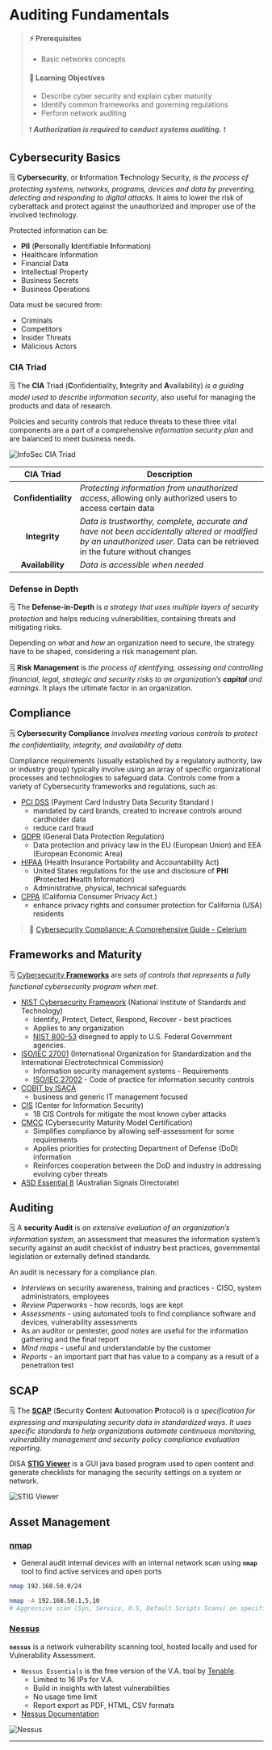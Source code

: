 # Auditing Fundamentals

> #### ⚡ Prerequisites
>
> * Basic networks concepts
>
> #### 📕 Learning Objectives
>
> * Describe cyber security and explain cyber maturity
> * Identify common frameworks and governing regulations
> * Perform network auditing
>
> ❗ _**Authorization is required to conduct systems auditing.**_ ❗

## Cybersecurity Basics

🗒️ **Cybersecurity**, or **I**nformation **T**echnology Security, *is the process of protecting systems, networks, programs, devices and data by preventing, detecting and responding to digital attacks*. It aims to lower the risk of cyberattack and protect against the unauthorized and improper use of the involved technology.

Protected information can be:

- **PII** (**P**ersonally **I**dentifiable **I**nformation)
- Healthcare Information
- Financial Data
- Intellectual Property
- Business Secrets
- Business Operations

Data must be secured from:

- Criminals
- Competitors
- Insider Threats
- Malicious Actors

### CIA Triad

🗒️ The **CIA** Triad (**C**onfidentiality, **I**ntegrity and **A**vailability) *is a guiding model used to describe information security*, also useful for managing the products and data of research.

Policies and security controls that reduce threats to these three vital components are a part of a comprehensive *information security plan* and are balanced to meet business needs.

![InfoSec CIA Triad](assessment-methodologiesassets/CIA-TRIAD.png)

|      CIA Triad      | Description                                                  |
| :-----------------: | ------------------------------------------------------------ |
| **Confidentiality** | *Protecting information from unauthorized access*, allowing only authorized users to access certain data |
|    **Integrity**    | *Data is trustworthy, complete, accurate and have not been accidentally altered or modified by an unauthorized user*. Data can be retrieved in the future without changes |
|  **Availability**   | *Data is accessible when needed*                             |

### Defense in Depth

🗒️ The **Defense-in-Depth** is *a strategy that uses multiple layers of security protection* and helps reducing vulnerabilities, containing threats and mitigating risks.

Depending on *what* and *how* an organization need to secure, the strategy have to be shaped, considering a risk management plan.

🗒️ **Risk Management** is *the process of identifying, assessing and controlling financial, legal, strategic and security risks to an organization’s **capital** and earnings*. It plays the ultimate factor in an organization.

## Compliance

🗒️ **Cybersecurity Compliance** *involves meeting various controls to protect the confidentiality, integrity, and availability of data*.

Compliance requirements (usually established by a regulatory authority, law or industry group) typically involve using an array of specific organizational processes and technologies to safeguard data. Controls come from a variety of Cybersecurity frameworks and regulations, such as:

- [PCI DSS](https://www.pcisecuritystandards.org/) (Payment Card Industry Data Security Standard )
  - mandated by card brands, created to increase controls around cardholder data
  - reduce card fraud
- [GDPR](https://gdpr.eu/) (General Data Protection Regulation)
  - Data protection and privacy law in the EU (European Union) and EEA (European Economic Area)
- [HIPAA](https://www.hhs.gov/hipaa/index.html) (Health Insurance Portability and Accountability Act)
  - United States regulations for the use and disclosure of **PHI** (**P**rotected **H**ealth **I**nformation)
  - Administrative, physical, technical safeguards
- [CPPA](https://leginfo.legislature.ca.gov/faces/codes_displayText.xhtml?lawCode=CIV&division=3.&title=1.81.5.&part=4.&chapter=&article=) (California Consumer Privacy Act.)
  - enhance privacy rights and consumer protection for California (USA) residents

> 📖 [Cybersecurity Compliance: A Comprehensive Guide - Celerium](https://www.celerium.com/cyber-security-compliance-a-comprehensive-guide)

## Frameworks and Maturity

🗒️ [Cybersecurity **Frameworks**](https://www.celerium.com/cybersecurity-frameworks-a-comprehensive-guide) are *sets of controls that represents a fully functional cybersecurity program when met*.

- [NIST Cybersecurity Framework](https://www.nist.gov/cyberframework) (National Institute of Standards and Technology)
  - Identify, Protect, Detect, Respond, Recover - best practices
  - Applies to any organization
  - [NIST 800-53](https://csrc.nist.gov/Projects/risk-management/sp800-53-controls/release-search) disegned to apply to U.S. Federal Government agencies.
- [ISO/IEC 27001](https://www.iso.org/isoiec-27001-information-security.html) (International Organization for Standardization and the International Electrotechnical Commission)
  - Information security management systems - Requirements
  - [ISO/IEC 27002](https://www.iso.org/standard/75652.html) - Code of practice for information security controls
- [COBIT by ISACA](https://www.isaca.org/resources/cobit)
  - business and generic IT management focused
- [CIS](https://www.cisecurity.org/) (Center for Information Security)
  - 18 CIS Controls for mitigate the most known cyber attacks
- [CMCC](https://dodcio.defense.gov/CMMC/) (Cybersecurity Maturity Model Certification)
  - Simplifies compliance by allowing self-assessment for some requirements
  - Applies priorities for protecting Department of Defense (DoD) information
  - Reinforces cooperation between the DoD and industry in addressing evolving cyber threats
- [ASD Essential 8](https://www.upguard.com/blog/essential-eight) (Australian Signals Directorate)

## Auditing

🗒️ A **security Audit** is *an extensive evaluation of an organization’s information system*, an assessment that measures the information system’s security against an audit checklist of industry best practices, governmental legislation or externally defined standards.

An audit is necessary for a compliance plan.

- *Interviews* on security awareness, training and practices - CISO, system administrators, employees
- *Review Paperworks* - how records, logs are kept
- *Assessments* - using automated tools to find compliance software and devices, vulnerability assessments
- As an auditor or pentester, *good notes* are useful for the information gathering and the final report
- *Mind maps* - useful and understandable by the customer
- *Reports* - an important part that has value to a company as a result of a penetration test

## SCAP

🗒️ The **[SCAP](https://public.cyber.mil/stigs/scap/)** (**S**ecurity **C**ontent **A**utomation **P**rotocol) is *a specification for expressing and manipulating security data in standardized ways. It uses specific standards to help organizations automate continuous monitoring, vulnerability management and security policy compliance evaluation reporting.*

DISA **[STIG Viewer](https://public.cyber.mil/stigs/srg-stig-tools/)** is a GUI java based program used to open content and generate checklists for managing the security settings on a system or network. 

![STIG Viewer](assessment-methodologiesassets/image-20230227114909530.png)

## Asset Management

### [nmap](https://nmap.org/)

- General audit internal devices with an internal network scan using **`nmap`** tool to find active services and open ports

```bash
nmap 192.168.50.0/24

nmap -A 192.168.50.1,5,10
# Aggressive scan (Syn, Service, O.S, Default Scripts Scans) on specific IPs
```

### [Nessus](https://www.tenable.com/products/nessus/nessus-essentials)

**`nessus`** is a network vulnerability scanning tool, hosted locally and used for Vulnerability Assessment.

- `Nessus Essentials` is the free version of the V.A. tool by [Tenable](https://www.tenable.com/blog/nessus-home-is-now-nessus-essentials).
  - Limited to 16 IPs for V.A.
  - Build in insights with latest vulnerabilities
  - No usage time limit
  - Report export as PDF, HTML, CSV formats
- [Nessus Documentation](https://docs.tenable.com/nessus/Content/GettingStarted.htm)

![Nessus](assessment-methodologiesassets/image-20230227120920771.png)

------

